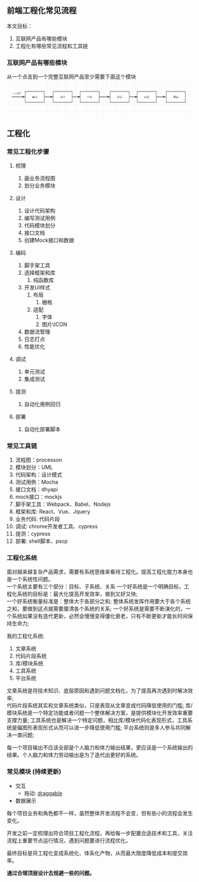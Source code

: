 ## 前端工程化常见流程

本文目标：
1. 互联网产品有哪些模块
2. 工程化有哪些常见流程和工具链



### 互联网产品有哪些模块
从一个点击到一个完整互联网产品至少需要下面这个模块
![ff_liuchengtu.png](../static/ff_liuchengtu.png)

## 工程化

### 常见工程化步骤

1. 梳理
    1. 画业务流程图
    2. 划分业务模块

2. 设计
    1. 设计代码架构
    2. 编写测试用例
    3. 代码模块划分
    4. 接口文档
    5. 创建Mock接口和数据

3. 编码
    1. 脚手架工具
    2. 选择框架和库
        1. 纯函数库
    3. 开发UI样式
        1. 布局
            1. 栅格
        2. 适配
            1. 字体
            2. 图片\ICON            
    4. 数据流管理        
    5. 日志打点
    6. 性能优化

4. 调试
    1. 单元测试
    2. 集成测试
    
5. 提测
    1. 自动化用例回归

6. 部署
    1. 自动化部署脚本

### 常见工具链

1. 流程图：processon
2. 模块划分：UML
3. 代码架构：设计模式
4. 测试用例：Mocha
5. 接口文档：dhyapi
6. mock接口：mockjs
7. 脚手架工具：Webpack、Babel、Nodejs
8. 框架和库: React、Vue、Jquery
9. 业务代码: 代码片段
10. 调试: chrome开发者工具、cypress
11. 提测：cypress
12. 部署: shell脚本、pscp

### 工程化系统
面对越来越复杂产品需求，需要有系统思维来看待工程化。提高工程化能力本身也是一个系统性问题。  
一个系统主要有三个部分：目标、子系统、关系
一个好系统是一个明确目标，工程化系统的目标是：最大化提高开发效率，做到又好又快;  
一个好系统衡量标准是：整体大于各部分之和; 整体系统发挥作用要大于各个系统之和，要做到这点就需要厘清各个系统的关系;
一个好系统是需要不断演化的，一个系统如果没有迭代更新，必然会慢慢变得僵化衰老，只有不断更新才能长时间保持生命力;

我的工程化系统:
1. 文章系统
2. 代码片段系统
3. 库/模块系统
4. 工具系统
5. 平台系统

文章系统是将技术知识、底层原因和遇到问题文档化，为了提高再次遇到时解决效率;  
代码片段系统其实和文章系统类似，只是表现从文章变成代码降低使用的门槛; 
库/模块系统是一个特定功能或者问题一个整体解决方案，是提供模块化开发效率重要支撑力量; 
工具系统也是解决一个特定问题，相比库/模块代码化表现形式，工具系统是偏图形表现形式从而可以进一步降低使用门槛;
平台系统则是多人参与共同解决一类问题;


每一个项目输出不应该全部是个人脑力和体力输出结果，更应该是一个系统输出的结果。个人脑力和体力劳动输出是为了迭代出更好的系统。


### 常见模块 (持续更新)

* 交互
    * 拖动: [draggable](https://www.npmjs.com/package/draggable)
* 数据展示


每个项目业务和角色都不一样，虽然整体开发流程不会变，但有些小的流程会发生变化。

开发之前一定梳理出符合项目工程化流程，再给每一步配置合适技术和工具，关注流程上重要节点运行情况，遇到问题要进行流程优化。

最终目标是将工程化变成系统化、体系化产物，从而最大限度降低成本和提交效率。

__通过合理顶层设计去规避一些的问题。__